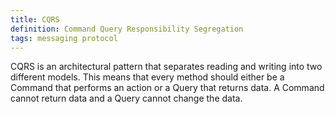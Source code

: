 ```yaml
---
title: CQRS
definition: Command Query Responsibility Segregation
tags: messaging protocol
---
```


CQRS is an architectural pattern that separates reading and writing into two different models. This means that every method should either be a Command that performs an action or a Query that returns data. A Command cannot return data and a Query cannot change the data.
